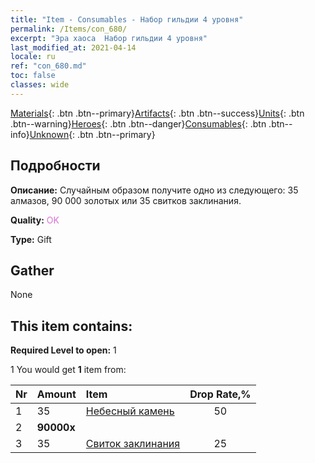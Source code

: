 ```yaml
---
title: "Item - Consumables - Набор гильдии 4 уровня"
permalink: /Items/con_680/
excerpt: "Эра хаоса  Набор гильдии 4 уровня"
last_modified_at: 2021-04-14
locale: ru
ref: "con_680.md"
toc: false
classes: wide
---
```

 [Materials](/ru/Items/){: .btn .btn--primary}[Artifacts](/ru/Items/Artifacts/){: .btn .btn--success}[Units](/ru/Items/Units/){: .btn .btn--warning}[Heroes](/ru/Items/Heroes/){: .btn .btn--danger}[Consumables](/ru/Items/Consumables/){: .btn .btn--info}[Unknown](/ru/Items/Unknown/){: .btn .btn--primary}

## Подробности
 **Описание:** Случайным образом получите одно из следующего: 35 алмазов, 90 000 золотых или 35 свитков заклинания.

 **Quality:** <span style="color: #DA70D6">OK</span>

 **Type:** Gift

## Gather

  None

## This item contains:

 **Required Level to open:** 1

 1 You would get **1** item  from:

  | Nr | Amount |     Item    | Drop Rate,% |
  |:---|:-------|:------------|:---------:|
  | 1 | 35 | [Небесный камень](/ru/Items/art_188/) | 50 | 
  | 2 |  **90000x** | <i class="fas fa-coins"/> |  | 25 | 
  | 3 | 35 | [Свиток заклинания](/ru/Items/con_694/) | 25 | 
